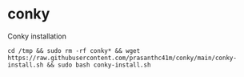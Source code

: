 # conky
Conky installation

`cd /tmp && sudo rm -rf conky* && wget https://raw.githubusercontent.com/prasanthc41m/conky/main/conky-install.sh && sudo bash conky-install.sh`

<!--  ![Screenshot](Screenshot_conky.png) -->
